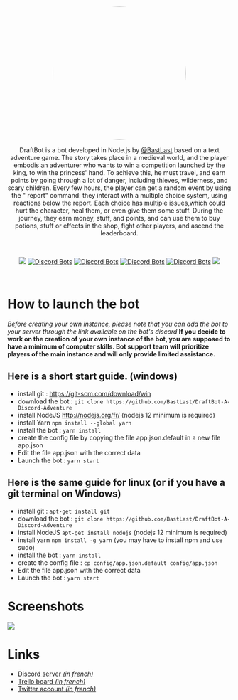<center>
<img src="https://cdn.discordapp.com/attachments/456120666874183680/575235193384861716/couronne.png" style="border-radius: 50%; width: 300px">

DraftBot is a bot developed in Node.js by [@BastLast](https://github.com/BastLast) based on a text adventure game. The
story takes place in a medieval world, and the player embodis an adventurer who wants to win a competition launched by
the king, to win the princess' hand. To achieve this, he must travel, and earn points by going through a lot of danger,
including thieves, wilderness, and scary children. Every few hours, the player can get a random event by using the "
report" command: they interact with a multiple choice system, using reactions below the report. Each choice has multiple
issues,which could hurt the character, heal them, or even give them some stuff. During the journey, they earn money,
stuff, and points, and can use them to buy potions, stuff or effects in the shop, fight other players, and ascend the
leaderboard.

<br>

[![](https://img.shields.io/discord/429765017332613120.svg)](https://discord.gg/5JqrMtZ)
[![Discord Bots](https://top.gg/api/widget/status/448110812801007618.svg)](https://top.gg/bot/448110812801007618)
[![Discord Bots](https://top.gg/api/widget/upvotes/448110812801007618.svg)](https://top.gg/bot/448110812801007618)
[![Discord Bots](https://top.gg/api/widget/owner/448110812801007618.svg)](https://top.gg/bot/448110812801007618)
[![Discord Bots](https://top.gg/api/widget/servers/448110812801007618.svg)](https://top.gg/bot/448110812801007618)
[![](https://img.shields.io/github/stars/BastLast/DraftBot-A-Discord-Adventure.svg?label=Stars&style=social)](https://github.com/BastLast/DraftBot-A-Discord-Adventure)



</center>

<br>

# How to launch the bot

_Before creating your own instance, please note that you can add the bot to your server through the link available on
the bot's discord_
**If you decide to work on the creation of your own instance of the bot, you are supposed to have a minimum of computer
skills. Bot support team will prioritize players of the main instance and will only provide limited assistance.**

## Here is a short start guide. (windows)

- install git : https://git-scm.com/download/win
- download the bot : `git clone https://github.com/BastLast/DraftBot-A-Discord-Adventure`
- install NodeJS http://nodejs.org/fr/ (nodejs 12 minimum is required)
- install Yarn `npm install --global yarn`
- install the bot : `yarn install`
- create the config file by copying the file app.json.default in a new file app.json
- Edit the file app.json with the correct data
- Launch the bot : `yarn start`

## Here is the same guide for linux (or if you have a git terminal on Windows)

- install git : `apt-get install git`
- download the bot : `git clone https://github.com/BastLast/DraftBot-A-Discord-Adventure`
- install NodeJS `apt-get install nodejs` (nodejs 12 minimum is required)
- install yarn `npm install -g yarn` (you may have to install npm and use sudo)
- install the bot : `yarn install`
- create the config file : `cp config/app.json.default config/app.json`
- Edit the file app.json with the correct data
- Launch the bot : `yarn start`

# Screenshots

![](https://cdn.discordapp.com/attachments/456120666874183680/575235223776788480/tuto.PNG)

# Links

- [Discord server _(in french)_](https://discord.gg/5JqrMtZ)
- [Trello board _(in french)_](https://trello.com/b/ybaKdWsr/suggestions)
- [Twitter account _(in french)_](https://twitter.com/DraftBot_?s=09)
